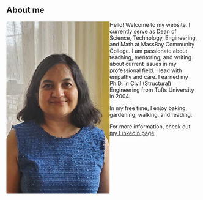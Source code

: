 ## About me

 <img align="left"  src="chitra-linkedin.png" height=450 width = 270>


Hello! Welcome to my website. I currently serve as Dean of Science, Technology, Engineering, and Math at MassBay Community College. I am passionate about teaching, mentoring, and writing about current issues in my professional field. I lead with empathy and care. I earned my Ph.D. in Civil (Structural) Engineering from Tufts University in 2004. 

In my free time, I enjoy baking, gardening, walking, and reading.   

For more information, check out [my LinkedIn page](https://www.linkedin.com/in/chitra-javdekar-deshpande-097781b/).



